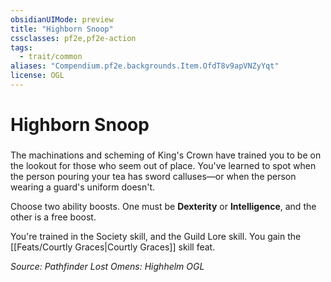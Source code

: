 ```yaml
---
obsidianUIMode: preview
title: "Highborn Snoop"
cssclasses: pf2e,pf2e-action
tags:
  - trait/common
aliases: "Compendium.pf2e.backgrounds.Item.OfdT8v9apVNZyYqt"
license: OGL
---
```

# Highborn Snoop

### 






The machinations and scheming of King's Crown have trained you to be on the lookout for those who seem out of place. You've learned to spot when the person pouring your tea has sword calluses—or when the person wearing a guard's uniform doesn't.

Choose two ability boosts. One must be **Dexterity** or **Intelligence**, and the other is a free boost.

You're trained in the Society skill, and the Guild Lore skill. You gain the [[Feats/Courtly Graces|Courtly Graces]] skill feat.

*Source: Pathfinder Lost Omens: Highhelm*
*OGL*